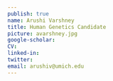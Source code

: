 ```yaml
---
publish: true
name: Arushi Varshney
title: Human Genetics Candidate
picture: avarshney.jpg
google-scholar: 
CV:
linked-in: 
twitter:
email: arushiv@umich.edu
---
```

